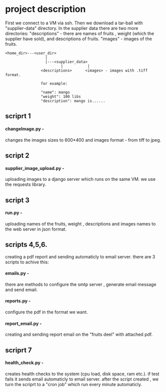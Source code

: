 # project description

First we connect to a VM via ssh.
Then we download a tar-ball with "supplier-data" directory.
In the supplier data there are two more directories:
"descriptions" - there are names of fruits , weight (which the supplier have sold), and descriptions of fruits. 
"images" - images of the fruits.

```
<home_dir>---<user_dir>
                  |
                  |---<supplier_data>
                         |           |
                <descriptions>      <images> - images with .tiff format.
                
                for example:
                
                "name": mango
                "weight": 100 libs
                "description": mango is......
```

## scriprt 1
#### changeImage.py - 
changes the images sizes to 600*400 and images format - from tiff to jpeg.

## script 2
#### supplier_image_upload.py - 
uploading images to a django server which runs on the same VM.
we use the requests library.

## script 3
#### run.py - 
uploading names of the fruits, weight , descriptions and images names to the web server 
in json format.

## scripts 4,5,6.
creating a pdf report and sending automaticly to email server.
there are 3 scripts to achive this:

#### emails.py - 
there are methods to configure the smtp server , generate email message and send email.

#### reports.py - 
configure the pdf in the format we want.
#### report_email.py - 
creating and sending report email on the "fruits deel" with attached pdf.

## scriprt 7
#### health_check.py - 
creates health checks to the system (cpu load, disk space, ram etc.).
if test fails it sends email automaticly to email server.
after the script created , we turn the scriprt to a "cron job" which run every minute automaticly.







